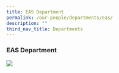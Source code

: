 ```yaml
---
title: EAS Department
permalink: /our-people/departments/eas/
description: ""
third_nav_title: Departments
---
```

### **EAS Department**

![](/images/dept2.png)